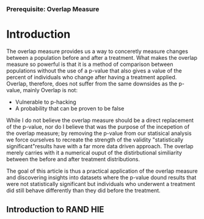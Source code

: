 ### Prerequisite: Overlap Measure

# Introduction

The overlap measure provides us a way to conceretly measure changes between a population before and after a treatment. What makes the overlap measure so powerful is that it is a method of comparison between populations without the use of a p-value that also gives a value of the percent of individuals who change after having a treatment applied. Overlap, therefore, does not suffer from the same downsides as the p-value, mainly Overlap is not:

- Vulnerable to p-hacking
- A probability that can be proven to be false

While I do not believe the overlap measure should be a direct replacement of the p-value, nor do I believe that was the purpose of the incepetion of the overlap measure; by removing the p-value from our statisical analysis we force ourselves to recreate the strength of the validity "statistically significant"results have with a far more data driven approach. The overlap merely carries with it a numerical ouput of the distirbutional similiarity between the before and after treatment distributions.

The goal of this article is thus a practical application of the overlap measure and discovering insights into datasets where the p-value dound results that were not statistically significant but individuals who underwent a treatment did still behave differently than they did before the treatment.


## Introduction to RAND HIE


